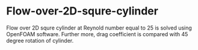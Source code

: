 # Flow-over-2D-squre-cylinder
Flow over 2D squre cylinder at Reynold number equal to 25 is solved using OpenFOAM software. Further more, drag coefficient is compared with 45 degree rotation of cylinder.
